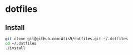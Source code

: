 # dotfiles

## Install

```sh
git clone git@github.com:Atis9/dotfiles.git ~/.dotfiles
cd ~/.dotfiles
./install
```

